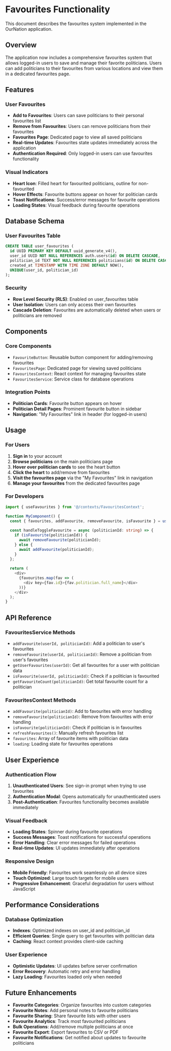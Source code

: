 # Favourites Functionality

This document describes the favourites system implemented in the OurNation application.

## Overview

The application now includes a comprehensive favourites system that allows logged-in users to save and manage their favorite politicians. Users can add politicians to their favourites from various locations and view them in a dedicated favourites page.

## Features

### User Favourites
- **Add to Favourites**: Users can save politicians to their personal favourites list
- **Remove from Favourites**: Users can remove politicians from their favourites
- **Favourites Page**: Dedicated page to view all saved politicians
- **Real-time Updates**: Favourites state updates immediately across the application
- **Authentication Required**: Only logged-in users can use favourites functionality

### Visual Indicators
- **Heart Icon**: Filled heart for favourited politicians, outline for non-favourited
- **Hover Effects**: Favourite buttons appear on hover for politician cards
- **Toast Notifications**: Success/error messages for favourite operations
- **Loading States**: Visual feedback during favourite operations

## Database Schema

### User Favourites Table
```sql
CREATE TABLE user_favourites (
  id UUID PRIMARY KEY DEFAULT uuid_generate_v4(),
  user_id UUID NOT NULL REFERENCES auth.users(id) ON DELETE CASCADE,
  politician_id TEXT NOT NULL REFERENCES politicians(id) ON DELETE CASCADE,
  created_at TIMESTAMP WITH TIME ZONE DEFAULT NOW(),
  UNIQUE(user_id, politician_id)
);
```

### Security
- **Row Level Security (RLS)**: Enabled on user_favourites table
- **User Isolation**: Users can only access their own favourites
- **Cascade Deletion**: Favourites are automatically deleted when users or politicians are removed

## Components

### Core Components
- `FavouriteButton`: Reusable button component for adding/removing favourites
- `FavouritesPage`: Dedicated page for viewing saved politicians
- `FavouritesContext`: React context for managing favourites state
- `FavouritesService`: Service class for database operations

### Integration Points
- **Politician Cards**: Favourite button appears on hover
- **Politician Detail Pages**: Prominent favourite button in sidebar
- **Navigation**: "My Favourites" link in header (for logged-in users)

## Usage

### For Users
1. **Sign in** to your account
2. **Browse politicians** on the main politicians page
3. **Hover over politician cards** to see the heart button
4. **Click the heart** to add/remove from favourites
5. **Visit the favourites page** via the "My Favourites" link in navigation
6. **Manage your favourites** from the dedicated favourites page

### For Developers
```typescript
import { useFavourites } from '@/contexts/FavouritesContext';

function MyComponent() {
  const { favourites, addFavourite, removeFavourite, isFavourite } = useFavourites();
  
  const handleToggleFavourite = async (politicianId: string) => {
    if (isFavourite(politicianId)) {
      await removeFavourite(politicianId);
    } else {
      await addFavourite(politicianId);
    }
  };
  
  return (
    <div>
      {favourites.map(fav => (
        <div key={fav.id}>{fav.politician.full_name}</div>
      ))}
    </div>
  );
}
```

## API Reference

### FavouritesService Methods
- `addFavourite(userId, politicianId)`: Add a politician to user's favourites
- `removeFavourite(userId, politicianId)`: Remove a politician from user's favourites
- `getUserFavourites(userId)`: Get all favourites for a user with politician data
- `isFavourite(userId, politicianId)`: Check if a politician is favourited
- `getFavouriteCount(politicianId)`: Get total favourite count for a politician

### FavouritesContext Methods
- `addFavourite(politicianId)`: Add to favourites with error handling
- `removeFavourite(politicianId)`: Remove from favourites with error handling
- `isFavourite(politicianId)`: Check if politician is in favourites
- `refreshFavourites()`: Manually refresh favourites list
- `favourites`: Array of favourite items with politician data
- `loading`: Loading state for favourites operations

## User Experience

### Authentication Flow
1. **Unauthenticated Users**: See sign-in prompt when trying to use favourites
2. **Authentication Modal**: Opens automatically for unauthenticated users
3. **Post-Authentication**: Favourites functionality becomes available immediately

### Visual Feedback
- **Loading States**: Spinner during favourite operations
- **Success Messages**: Toast notifications for successful operations
- **Error Handling**: Clear error messages for failed operations
- **Real-time Updates**: UI updates immediately after operations

### Responsive Design
- **Mobile Friendly**: Favourites work seamlessly on all device sizes
- **Touch Optimized**: Large touch targets for mobile users
- **Progressive Enhancement**: Graceful degradation for users without JavaScript

## Performance Considerations

### Database Optimization
- **Indexes**: Optimized indexes on user_id and politician_id
- **Efficient Queries**: Single query to get favourites with politician data
- **Caching**: React context provides client-side caching

### User Experience
- **Optimistic Updates**: UI updates before server confirmation
- **Error Recovery**: Automatic retry and error handling
- **Lazy Loading**: Favourites loaded only when needed

## Future Enhancements

- **Favourite Categories**: Organize favourites into custom categories
- **Favourite Notes**: Add personal notes to favourite politicians
- **Favourite Sharing**: Share favourite lists with other users
- **Favourite Analytics**: Track most favourited politicians
- **Bulk Operations**: Add/remove multiple politicians at once
- **Favourite Export**: Export favourites to CSV or PDF
- **Favourite Notifications**: Get notified about updates to favourite politicians
